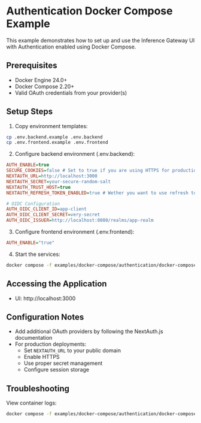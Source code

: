 # Authentication Docker Compose Example

This example demonstrates how to set up and use the Inference Gateway UI with Authentication enabled using Docker Compose.

## Prerequisites

- Docker Engine 24.0+
- Docker Compose 2.20+
- Valid OAuth credentials from your provider(s)

## Setup Steps

1. Copy environment templates:

```bash
cp .env.backend.example .env.backend
cp .env.frontend.example .env.frontend
```

2. Configure backend environment (.env.backend):

```ini
AUTH_ENABLE=true
SECURE_COOKIES=false # Set to true if you are using HTTPS for production
NEXTAUTH_URL=http://localhost:3000
NEXTAUTH_SECRET=your-secure-random-salt
NEXTAUTH_TRUST_HOST=true
NEXTAUTH_REFRESH_TOKEN_ENABLED=true # Wether you want to use refresh tokens once the access token expires

# OIDC Configuration
AUTH_OIDC_CLIENT_ID=app-client
AUTH_OIDC_CLIENT_SECRET=very-secret
AUTH_OIDC_ISSUER=http://localhost:8080/realms/app-realm
```

3. Configure frontend environment (.env.frontend):

```ini
AUTH_ENABLE="true"
```

4. Start the services:

```bash
docker compose -f examples/docker-compose/authentication/docker-compose.yaml up -d
```

## Accessing the Application

- UI: http://localhost:3000

## Configuration Notes

- Add additional OAuth providers by following the NextAuth.js documentation
- For production deployments:
  - Set `NEXTAUTH_URL` to your public domain
  - Enable HTTPS
  - Use proper secret management
  - Configure session storage

## Troubleshooting

View container logs:

```bash
docker compose -f examples/docker-compose/authentication/docker-compose.yaml logs -f
```
